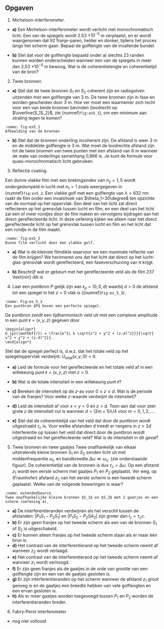 ## Opgaven

1. Michelson-interferometer.
- **a)**
Een Michelson-interferometer wordt verlicht met monochromatisch licht. Een van de spiegels wordt 2.53 $\times10^{-5}$ m verplaatst, en er wordt waargenomen dat 92 franje-paren, helder en donker, tijdens het proces langs het scherm gaan. Bepaal de golflengte van de invallende bundel.
 
- **b)** Stel dat voor de golflengte bepaald onder a) slechts 23 randen kunnen worden onderscheiden wanneer een van de spiegels in meer dan 2,53 $\times10^{-5}$ m bewoog. Wat is de coherentielengte en coherentietijd van de bron?
 


2. Twee bronnen.
- **a)** Stel dat de twee bronnen
$S_1$ en $S_2$ coherent zijn en radiogolven uitzenden met een golflengte van 3 m. De twee bronnen zijn in fase en worden gescheiden door 3 m. Hoe ver moet een waarnemer zich recht voor een van beide bronnen bevinden (loodrecht op $\overline{S_1S_2}$, zie {numref}`fig:ex5_1`), om een minimum aan straling tegen te komen?

```{figure} Images/Chapter_5/Ex_5_1_Sources.png
:name: fig:ex5_1
Afbeelding van de bronnen
```

 
- **b)**
Stel dat de bronnen onderling incoherent zijn. De afstand is weer 3 m en de middelste golflengte is 3 m. Wat moet de loodrechte afstand zijn tot de twee bronnen van twee punten met een afstand van 6 m wanneer de mate van onderlinge samenhang 0,866 is. Je kunt de formule voor quasi-monochromatisch licht gebruiken.
 

3. Reflectie coating.

Een dunne vlakke film met een brekingsindex van $n_2=1,5$ wordt ondergedompeld in lucht met $n_1=1$ zoals weergegeven in {numref}`fig:ex5_2`. Een vlakke golf met een golflengte van $\lambda=632$ nm raakt de film onder een invalshoek van $\theta_1=30\degree$ ten opzichte van de normaal op het oppervlak. Een deel van het licht zal direct reflecteren op het grensvlak tussen lucht en film, en een deel van het licht zal een of meer rondjes door de film maken en vervolgens bijdragen aan het direct gereflecteerde licht. In deze oefening kijken we alleen naar het direct gereflecteerde licht op het grensvlak tussen lucht en film en het licht dat een rondje in de film maakt.


```{figure} Images/Chapter_5/Ex_5_2_Planar_film.png
:name: fig:ex5_2
Dunne film verlicht door een vlakke golf.
```

- **a)**
Wat is de kleinste filmdikte waarvoor we een maximale reflectie van de film krijgen? We herinneren ons dat het licht dat direct op het lucht-glas-grensvlak wordt gereflecteerd, een faseverschuiving van $\pi$ krijgt.
 

- **b)** Beschrijf wat er gebeurt met het gereflecteerde veld als de film 237 \text{nm} dik is
 


4. Laat een puntbron $P$ gelijk zijn aan $\mathbf{r}_p =(0,0,d)$ waarbij $d>0$ de afstand tot een spiegel in het $z=0$ vlak is ({numref}`Fig:ex_5_3`).


```{figure} Images/Chapter_5/Ex_5_3_Point_Source_Mirror_BW.png
:name: Fig:ex_5_3
Een puntbron $P$ boven een perfecte spiegel.
```


De puntbron zendt een tijdharmonisch veld uit met een complexe amplitude in een punt $\mathbf{r}=(x,y,z)$ gegeven door

```{math}
\begin{align*}
U_{p}(\mathbf{r}) = \frac{e^{i k \sqrt{x^2 + y^2 + (z-d)^2}}}{\sqrt{ x^2 + y^2 + (z-d)^2}}.
\end{align*}
```
Stel dat de spiegel perfect is, d.w.z. dat het totale veld op het spiegeloppervlak verdwijnt: $U_{total}(x,y,0)=0$.
- **a)** Leid de formule voor het gereflecteerde en het totale veld af in een willekeurig punt $\mathbf{r}=(x,y,z)$ met $z>0$.
 
- **b)**
Wat is de totale intensiteit in een willekeurig punt $\mathbf{r}$?
 
- **c)** Bereken de intensiteit op de $z$-as voor $0\leq z \leq d$. Wat is de periode van de franjes? Voor welke $z$-waarde verdwijnt de intensiteit?
 
- **d)** Leid de intensiteit af voor $x=y=0$ en $z>d$.
Toon aan dat voor zeer grote $z$ de intensiteit nul is wanneer $d=(2m+1)\lambda/4$ voor $m=0,1,2,\ldots$.
 
- **e)**
Stel dat de coherentietijd van het veld dat door de puntbron wordt uitgestraald $\tau_c$ is. Voor welke afstanden $d$ treedt er nergens in $z>2d$ interferentie op tussen het veld dat direct door de puntbron wordt uitgestraald en het gereflecteerde veld? Wat is de intensiteit in dit geval?
 


5. Twee bronnen en twee gaatjes
Twee onafhankelijk van elkaar uitstralende kleine bronnen $S_1$ en $S_2$ zenden licht uit met middenfrequentie $\omega_c$ en bandbreedte $\Delta \omega \ll \omega_c$. (zie onderstaande figuur). De coherentietijd van de bronnen is dus $\tau_c=\Delta \omega$. Op een afstand $z_1$ wordt een eerste scherm met gaatjes $P_1$ en $P_2$ geplaatst. Ver weg, op (Fraunhofer) afstand $z_2$ van het eerste scherm is een tweede scherm geplaatst. Welke van de volgende beweringen is waar?


```{figure} Images/Chapter_5/ExtendedSource_2pinhole.png
:name: extendedSource
Twee onafhankelijke kleine bronnen $S_1$ en $S_2$ met 2 gaatjes en een scherm (oefening 4).
```


- **a)** De interferentieranden verdwijnen als het verschil tussen de afstanden: $|P_1S_1-P_2S_1|$ en $|P_1S_2-P_2SA_2|$ zijn groter dan $l_c=\tau_c c$.
- **b)** Er zijn geen franjes op het tweede scherm als een van de bronnen $S_1$ of $S_2$ is uitgeschakeld.
- **c)** Er kunnen alleen franjes op het tweede scherm staan als er maar één bron is.
- **d)** Het contrast van de interferentierand op het tweede scherm neemt af wanneer $z_2$ wordt verlaagd.
- **e)** Het contrast van de interferentierand op het tweede scherm neemt af wanneer $z_1$ wordt verhoogd.
- **f)** Er zijn geen franjes als de gaatjes in de orde van grootte van een golflengte zijn en een van de gaatjes gesloten is.
- **g)** Er zijn interferentieranden op het scherm wanneer de afstand $z_1$ groot genoeg is en de gaatjes een breedte hebben van vele golflengten en een ervan gesloten is.
- **h)** Als er meer gaatjes worden toegevoegd tussen $P_1$ en $P_2$ worden de interferentieranden breder.

 
6. Fabry-Perot interferometer
- nog niet voltooid

